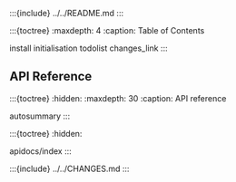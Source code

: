 

:::{include} ../../README.md
:::

:::{toctree}
:maxdepth: 4
:caption: Table of Contents

install
initialisation
todolist
changes_link
:::

## API Reference

:::{toctree}
:hidden:
:maxdepth: 30
:caption: API reference

autosummary
:::

:::{toctree}
:hidden:

apidocs/index
:::


:::{include} ../../CHANGES.md
:::



